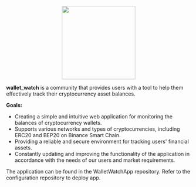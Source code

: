 <div id="header" align="center">
  <img src="https://media.giphy.com/media/v1.Y2lkPTc5MGI3NjExNG9ia2V5aWl0ZWp0Zmx1czd3N3hkbXF3aXl5c3ZuMHR2aDJrMGUxbyZlcD12MV9pbnRlcm5hbF9naWZfYnlfaWQmY3Q9Zw/3ohs7HdhQA4ffttvrO/giphy.gif" width="200"/>
</div>

<b>wallet_watch</b> is a community that provides users with a tool to help them effectively track their cryptocurrency asset balances.

<b>Goals:</b>

- Creating a simple and intuitive web application for monitoring the balances of cryptocurrency wallets.
- Supports various networks and types of cryptocurrencies, including ERC20 and BEP20 on Binance Smart Chain.
- Providing a reliable and secure environment for tracking users' financial assets.
- Constantly updating and improving the functionality of the application in accordance with the needs of our users and market requirements.

The application can be found in the WalletWatchApp repository. Refer to the configuration repository to deploy app.
